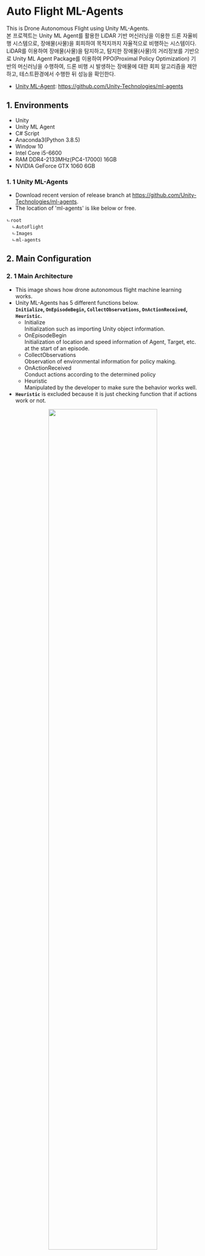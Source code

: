 # Auto Flight ML-Agents
This is Drone Autonomous Flight using Unity ML-Agents.  
본 프로젝트는 Unity ML Agent를 활용한 LiDAR 기반 머신러닝을 이용한 드론 자율비행 시스템으로, 장애물(사물)을 회피하여 목적지까지 자율적으로 비행하는 시스템이다. LiDAR를 이용하여 장애물(사물)을 탐지하고, 탐지한 장애물(사물)의 거리정보를 기반으로 Unity ML Agent Package를 이용하여 PPO(Proximal Policy Optimization) 기반의 머신러닝을 수행하여, 드론 비행 시 발생하는 장애물에 대한 회피 알고리즘을 제안하고, 테스트환경에서 수행한 뒤 성능을 확인한다.
- [Unity ML-Agent](https://github.com/Unity-Technologies/ml-agents): https://github.com/Unity-Technologies/ml-agents


## 1. Environments

- Unity
- Unity ML Agent
- C# Script
- Anaconda3(Python 3.8.5)
- Window 10
- Intel Core i5-6600
- RAM DDR4-2133MHz(PC4-17000) 16GB
- NVIDIA GeForce GTX 1060 6GB

### 1. 1 Unity ML-Agents
- Download recent version of release branch at https://github.com/Unity-Technologies/ml-agents.  
- The location of 'ml-agents' is like below or free.  
```
ㄴroot
  ㄴAutoFlight  
  ㄴImages  
  ㄴml-agents  
```


## 2. Main Configuration

### 2. 1 Main Architecture
- This image shows how drone autonomous flight machine learning works.  
- Unity ML-Agents has 5 different functions below.  
**`Initialize`, `OnEpisodeBegin`, `CollectObservations`, `OnActionReceived`, `Heuristic`.**
  - Initialize  
    Initialization such as importing Unity object information.  
  - OnEpisodeBegin  
    Initialization of location and speed information of Agent, Target, etc. at the start of an episode.  
  - CollectObservations  
    Observation of environmental information for policy making.  
  - OnActionReceived  
    Conduct actions according to the determined policy
  - Heuristic  
    Manipulated by the developer to make sure the behavior works well.
- **`Heuristic`** is excluded because it is just checking function that if actions work or not.  

<p align="center"><img width="75%" src="Images/Architecture_001.jpg" /></p>

- First, get Environment Informations from `Environment` such as `Map Information`, `Target Position`, `Agent Position` etc.  
- Then, update the reward and modify the behavior to get better reward from `Unity ML Agent`.  
- During Learning, the learning information is transmitted to the `MonitoringUI`.  

### 2. 2 Sub Arhitecture
- This image shows how `Agent` learns from `Unity ML Agent`.

<p align="center"><img width="75%" src="Images/Architecture_002.jpg" /></p>

- A Behavior is selected automatically based on reward in Communiator from Unity ML Agent.  
- The Drone performs actions and detects obstacles by means of LiDAR sensors.  
- After determining whether the object detected by the sensor is an obstacle or a target,  
a reward is set according to the measured distance information.

### 2. 3 LiDAR
- This Autonomous Flight Simulation is based on LiDAR System.  

<p align="center"><img width="50%" src="Images/LiDAR_001.png" /></p>

- The light is emitted to the target and the reflected light is detected by the sensor around the light source.  
- Measure time of flight(ToF) for light to return.  
- Measure the distance(D) to the target using the constant speed of light(c).  

### 2. 4 Distance Reward

<p align="left"><img width="25%" src="https://user-images.githubusercontent.com/59362257/151125351-7080759b-cb8a-4309-8edb-c00e02df680e.png"/></p>

- Using Unity RayCast to implement LiDAR functionality.
- Normalize the measurement distance to a value of 0 to 1 by divided by the limit distance.
- If no object is detected within range, return -1.


## 3. Train

### 3. 1 Set Learning Environment
- Set ramdomly placed 5 cylinder-shaped obstales.  
- Set 100 Cube-shaped spaces of size 100m^3.  
- Distributed Reinforcement Learning 3,500,000 steps.  

<p align="center"><img width="75%" src="Images/Learning_001.png" /></p>

### 3. 2 Training Data

|Observe Status|Params|Description|
|:---|---|:---|
|Agent Position|3|드론의 위치정보|
|Agent Velocity|3|드론의 속도정보|
|Agent Angular Velocity|3|드론의 각속도 정보|
|Target Position|3|목표지점의 위치정보|
|Ray Observation|9|LiDAR 탐지물체 거리정보|

- 21개의 상태정보
- 3가지 행동(x, y, z축 이동)
- 상태정보(21개)를 통해 행동(3가지)을 결정

### 3. 3 PPO
- The machine learning of this project is based on PPO.
- 매 Iteration마다 N개의 Actor가 T개의 timestep만큼의 데이터를 모아 학습하는 방식
- NT개의 데이터를 통해 surrogate loss를 형성하고, minibatch SGD를 적용해 학습
- K epoch에 걸쳐 반복

<p align="center"><img width="75%" src="https://user-images.githubusercontent.com/59362257/151132334-e20f7d1c-2250-476c-9056-7b5a2d4d2667.png" /></p>

- Actor-Critic  
  Actor는 상태가 주어졌을 때 행동결정, Critic은 상태의 가치를 평가
- Surrogate Loss Function  
  대리손실함수, 손실함수가 경사하강법(SGD) 기반의 최적화 알고리즘 사용하는 것이 불가능할 때, 이를 대신하는 손실함수
- SGD(Stochastic Gradient Descent)  
  확률적 경사하강법, 일부 데이터의 모음(Mini-Batch)으로 경사하강법을 수행하는 것  
  다소 부정확할 수 있으나 빠른 계산 속도를 가짐  


### 3. 4 AutoFlight.yaml
- Make `yaml` file like below.

<p align="left"><img width="25%" src="https://user-images.githubusercontent.com/59362257/151126806-635b9693-aaba-4d9d-a3c8-f150f7ab6116.png"/></p>

- Key Parameters  

|Parameter Name|Description|
|:---|:---|
|batch_size|경사하강 1회 업데이트에 사용할 경험의 수|
|learning_rate|경사하강 학습의 정도|
|epsilon|이전 정책과 새 정책 사이의 비율 크기 제한|
|max_steps|학습할 총 step 수|

### 3. 3 Training
- After set learning environment, start machine learning with `Anaconda3` like below.  
- Start Training 3,500,000 Steps.
```anaconda3
~/ml-agents> mlagents-learn config/ppo/AutoFlight.yaml --run-id=AutoFlight
```  
<p align="center"><img width="75%" src="Images/Anaconda_001.png" /></p>
<p align="center"><img width="75%" src="Images/Anaconda_002.png" /></p>
<p align="center"><img width="75%" src="Images/Anaconda_003.png" /></p>
<p align="center"><img width="75%" src="Images/Anaconda_004.png" /></p>

### 3. 4 Training Result

<p align="center"><img width="100%" src="https://user-images.githubusercontent.com/59362257/151128795-5142eab1-a63d-49a8-95ce-63a94f90699f.png" /></p>

1,500,000 ~ 2,000,000 Step부터 보상이 증가하지 않음  
- Cumulative Reward  
모든 에이전트에 대한 평균 누적 에피소드 보상
- Extrinsic Reward  
에피소드당 환경에서 받는 평균 누적 보상
- Extrinsic Value Estimate  
에이전트가 방문한 모든 상태에 대한 평균값 추정치


## 4. Run

### 4. 1 TEST01
<p align="center"><img width="75%" src="Images/Test_001.jpg" /></p>

- Tried 100 times.
- Achieved about 24s Average Time.
- Achieved 96% Accuracy.

### 4. 2 TEST02
<p align="center"><img width="75%" src="Images/Test_002.png" /></p>

- Tried 100 times.
- Achieved about 24s Average Time.
- Achieved 86% Accuracy.

### 4. 4 Demo Simulation

<p align="center"><img width="75%" src="Images/Demo_001.png" /></p>
<p align="center"><img width="75%" src="Images/Demo_002.jpg" /></p>
<p align="center"><img width="75%" src="Images/Demo_003.jpg" /></p>

- Tried 100 times.
- Achieved about 11.5s Average Time.
- Achieved 89% Accuracy.

## 5. Results

- 정확도  
  학습되지 않은 환경에서도 높은 정확도를 보임  
- 속도  
  동일거리에 대해 항상 일정한 속도로 목표지점 도달  
- 목적 달성의 용이성  
  강화학습은 목적에 따라 적절한 보상설계를 통해 효율적으로 목적 달성 가능  
- 한 번의 학습으로 학습되지 않은 환경에서도 자율비행 가능  
  한정된 자원으로 여러 다른 문제 해결 가능  
